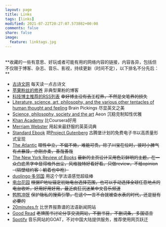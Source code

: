 ```yaml
---
layout: page
title: Links
tags: [links]
modified: 2021-07-22T20:27:07.573882+00:00
comments: false
share: false
image:
  feature: linktags.jpg
---
```

<br />
**收藏的一些有意思、好玩或者可能有用的网络内容的链接，内容各异，包括但不仅限于博客、杂志、音乐、影视，持续更新（时间不定），以下排名不分先后：**  


 * [古诗文网](https://www.gushiwen.cn) 每天读一点古诗文
 * [苹果粉丝的修养](https://daringfireball.net) 非典型果粉的博客
 * [科技博主推荐的RSS列表](https://blog.yitianshijie.net/2019/12/10/rss-feeds-recommendation/) ~~幸好博主没有去工程界，不然是文笔界的损失~~
 * [Literature, science, art, philosophy, and the various other tentacles of human thought and feeling](https://www.brainpickings.org) Brain Pickings 尽显英文之美
 * [Science, philosophy, society and the art](https://aeon.co) Aeon 沉稳克制知性优雅
 * [Khan Academy](https://www.khanacademy.org) 比Coursera好用
 * [Merriam Webster](https://www.merriam-webster.com) 用起来最舒服的英英词典
 * [Standard Ebook](https://standardebooks.org) 把[Project Gutenberg](https://www.gutenberg.org) 古腾堡计划的免费电子书以高质量形式呈现
 * [The Atlantic](https://www.theatlantic.com/) ~~理性中立，不偏不倚，难能可贵。除了川宝在位时，彼时小脾气有点暴躁，亦刚亦柔，善哉善哉~~
 * [The New York Review of Books](https://www.nybooks.com) ~~最新的主页设计采用色彩鲜明的主题，在一众白底黑字中显得格外出尘，风格独特好看好看。只做review，不给opinion（隔壁纽约客：躺着也中枪）~~
 * [duolingo·多邻国](https://www.duolingo.com) 用这个学法语感觉超级棒
 * [电台花园](http://radio.garden/) ~~根据IP地址锚定初始电台选择范围，也可以手动选择全球任意地点的电台收听，好用好用好用，最近疯狂沉迷某中文音乐频道~~
 * [鸭鸭冲呀](https://duckduckgo.com)  ~~保护隐私的搜索引擎，在这个一言不合就被查水表的时代，还是挺有必要的~~
 * [20minutes.fr](https://www.20minutes.fr)  比世界报靠谱的法语新闻网站
 * [Good Read](https://www.goodreads.com) ~~老牌图书讨论分享交流网站，不删书目，不删词条，多国语言~~
 * [Spotify](https://open.spotify.com) 音乐网站的GOAT，不对中国大陆提供服务，推荐使用网页跃迁
